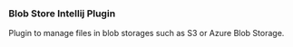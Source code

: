 ### Blob Store Intellij Plugin
Plugin to manage files in blob storages such as S3 or Azure Blob Storage.